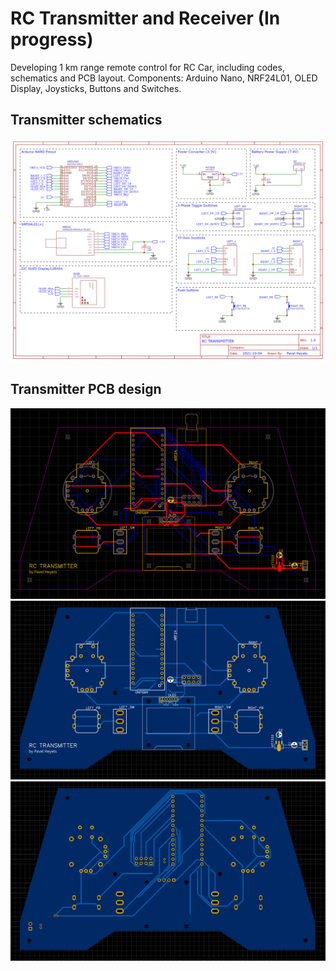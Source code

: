 # RC Transmitter and Receiver (In progress)
Developing 1 km range remote control for RC Car, including codes, schematics and PCB layout.
Components: Arduino Nano, NRF24L01, OLED Display, Joysticks, Buttons and Switches.

## Transmitter schematics
![alt text](https://github.com/pawelgates/RC-Transmitter-Receiver/blob/main/RC-Transmitter/Schematic_Transmitter.png)

## Transmitter PCB design
![alt text](https://github.com/pawelgates/RC-Transmitter-Receiver/blob/main/RC-Transmitter/T-PCB1.png)
![alt text](https://github.com/pawelgates/RC-Transmitter-Receiver/blob/main/RC-Transmitter/T-PCB2.png)
![alt text](https://github.com/pawelgates/RC-Transmitter-Receiver/blob/main/RC-Transmitter/T-PCB3.png)
